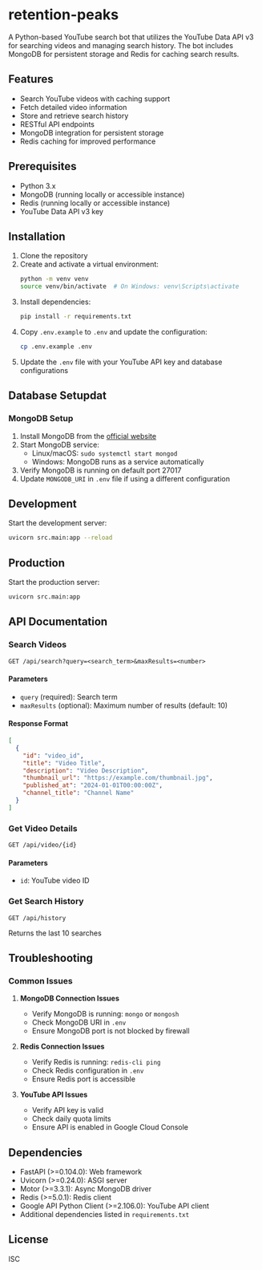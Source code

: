 # retention-peaks

A Python-based YouTube search bot that utilizes the YouTube Data API v3 for searching videos and managing search history. The bot includes MongoDB for persistent storage and Redis for caching search results.

## Features

- Search YouTube videos with caching support
- Fetch detailed video information
- Store and retrieve search history
- RESTful API endpoints
- MongoDB integration for persistent storage
- Redis caching for improved performance

## Prerequisites

- Python 3.x
- MongoDB (running locally or accessible instance)
- Redis (running locally or accessible instance)
- YouTube Data API v3 key

## Installation

1. Clone the repository
2. Create and activate a virtual environment:
   ```bash
   python -m venv venv
   source venv/bin/activate  # On Windows: venv\Scripts\activate
   ```
3. Install dependencies:
   ```bash
   pip install -r requirements.txt
   ```
4. Copy `.env.example` to `.env` and update the configuration:
   ```bash
   cp .env.example .env
   ```
5. Update the `.env` file with your YouTube API key and database configurations

## Database Setupdat

### MongoDB Setup

1. Install MongoDB from the [official website](https://www.mongodb.com/try/download/community)
2. Start MongoDB service:
   - Linux/macOS: `sudo systemctl start mongod`
   - Windows: MongoDB runs as a service automatically
3. Verify MongoDB is running on default port 27017
4. Update `MONGODB_URI` in `.env` file if using a different configuration

## Development

Start the development server:

```bash
uvicorn src.main:app --reload
```

## Production

Start the production server:

```bash
uvicorn src.main:app
```

## API Documentation

### Search Videos

```http
GET /api/search?query=<search_term>&maxResults=<number>
```

#### Parameters

- `query` (required): Search term
- `maxResults` (optional): Maximum number of results (default: 10)

#### Response Format

```json
[
  {
    "id": "video_id",
    "title": "Video Title",
    "description": "Video Description",
    "thumbnail_url": "https://example.com/thumbnail.jpg",
    "published_at": "2024-01-01T00:00:00Z",
    "channel_title": "Channel Name"
  }
]
```

### Get Video Details

```http
GET /api/video/{id}
```

#### Parameters

- `id`: YouTube video ID

### Get Search History

```http
GET /api/history
```

Returns the last 10 searches

## Troubleshooting

### Common Issues

1. **MongoDB Connection Issues**

   - Verify MongoDB is running: `mongo` or `mongosh`
   - Check MongoDB URI in `.env`
   - Ensure MongoDB port is not blocked by firewall

2. **Redis Connection Issues**

   - Verify Redis is running: `redis-cli ping`
   - Check Redis configuration in `.env`
   - Ensure Redis port is accessible

3. **YouTube API Issues**
   - Verify API key is valid
   - Check daily quota limits
   - Ensure API is enabled in Google Cloud Console

## Dependencies

- FastAPI (>=0.104.0): Web framework
- Uvicorn (>=0.24.0): ASGI server
- Motor (>=3.3.1): Async MongoDB driver
- Redis (>=5.0.1): Redis client
- Google API Python Client (>=2.106.0): YouTube API client
- Additional dependencies listed in `requirements.txt`

## License

ISC
